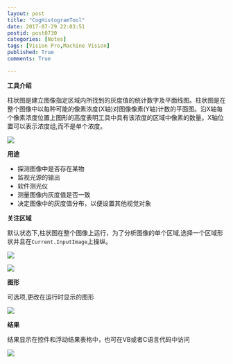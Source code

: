 ```yaml
---
layout: post
title: "CogHistogramTool"
date: 2017-07-29 22:03:51
postid: post0730
categories: [Notes]
tags: [Vision Pro,Machine Vision]
published: True
comments: True

---
```


**工具介绍**

柱状图是建立图像指定区域内所找到的灰度值的统计数字及平面线图。柱状图是在整个图像中以每种可能的像素浓度(X轴)对图像像素(Y轴)计数的平面图。沿X轴每个像素浓度位置上图形的高度表明工具中具有该浓度的区域中像素的数量。X轴位置可以表示浓度组,而不是单个浓度。

<!--more-->

![](https://myulinkblog.oss-cn-shenzhen.aliyuncs.com/20180911213542.png)

**用途**

- 探测图像中是否存在某物
- 监视光源的输出
- 软件测光仪
- 测量图像内灰度值是否一致
- 决定图像中的灰度值分布，以便设置其他视觉对象

**关注区域**

默认状态下,柱状图在整个图像上运行，为了分析图像的单个区域,选择一个区域形状并且在`Current.InputImage`上操纵。

![](https://myulinkblog.oss-cn-shenzhen.aliyuncs.com/20180911213846.png)

![](https://myulinkblog.oss-cn-shenzhen.aliyuncs.com/20180911213906.png)

**图形**

可选项,更改在运行时显示的图形

![](https://myulinkblog.oss-cn-shenzhen.aliyuncs.com/20180911213919.png)

**结果**

结果显示在控件和浮动结果表格中，也可在VB或者C语言代码中访问

![](https://myulinkblog.oss-cn-shenzhen.aliyuncs.com/20180911213926.png)
